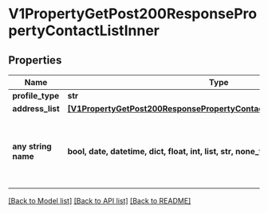# V1PropertyGetPost200ResponsePropertyContactListInner


## Properties
Name | Type | Description | Notes
------------ | ------------- | ------------- | -------------
**profile_type** | **str** |  | [optional] 
**address_list** | [**[V1PropertyGetPost200ResponsePropertyContactListInnerAddressListInner]**](V1PropertyGetPost200ResponsePropertyContactListInnerAddressListInner.md) |  | [optional] 
**any string name** | **bool, date, datetime, dict, float, int, list, str, none_type** | any string name can be used but the value must be the correct type | [optional]

[[Back to Model list]](../README.md#documentation-for-models) [[Back to API list]](../README.md#documentation-for-api-endpoints) [[Back to README]](../README.md)


